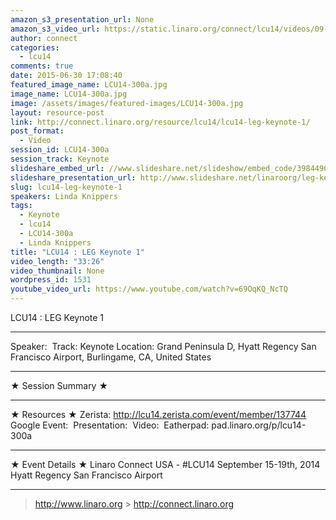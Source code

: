 ```yaml
---
amazon_s3_presentation_url: None
amazon_s3_video_url: https://static.linaro.org/connect/lcu14/videos/09-17-Wednesday/LCU14%20-%20LEG%20Keynote%201.mp4
author: connect
categories:
  - lcu14
comments: true
date: 2015-06-30 17:08:40
featured_image_name: LCU14-300a.jpg
image_name: LCU14-300a.jpg
image: /assets/images/featured-images/LCU14-300a.jpg
layout: resource-post
link: http://connect.linaro.org/resource/lcu14/lcu14-leg-keynote-1/
post_format:
  - Video
session_id: LCU14-300a
session_track: Keynote
slideshare_embed_url: //www.slideshare.net/slideshow/embed_code/39844906
slideshare_presentation_url: http://www.slideshare.net/linaroorg/leg-keynotelinda-linaro-keynote6
slug: lcu14-leg-keynote-1
speakers: Linda Knippers
tags:
  - Keynote
  - lcu14
  - LCU14-300a
  - Linda Knippers
title: "LCU14 : LEG Keynote 1"
video_length: "33:26"
video_thumbnail: None
wordpress_id: 1531
youtube_video_url: https://www.youtube.com/watch?v=69OqKQ_NcTQ
---
```


LCU14 : LEG Keynote 1

---

Speaker: 
Track: Keynote
Location: Grand Peninsula D, Hyatt Regency San Francisco Airport, Burlingame, CA, United States

---

★ Session Summary ★

---

★ Resources ★
Zerista: http://lcu14.zerista.com/event/member/137744
Google Event: 
Presentation: 
Video: 
Eatherpad: pad.linaro.org/p/lcu14-300a

---

★ Event Details ★
Linaro Connect USA - #LCU14
September 15-19th, 2014
Hyatt Regency San Francisco Airport

---

> http://www.linaro.org > http://connect.linaro.org

